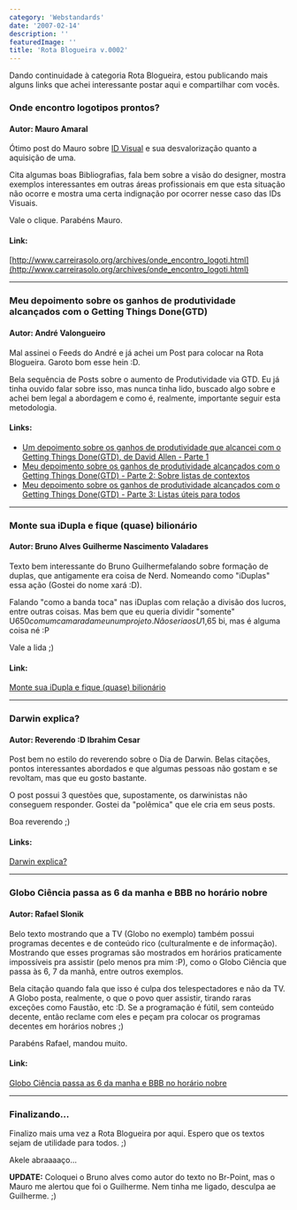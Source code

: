 ```yaml
---
category: 'Webstandards'
date: '2007-02-14'
description: ''
featuredImage: ''
title: 'Rota Blogueira v.0002'
---
```


Dando continuidade à categoria Rota Blogueira, estou publicando mais alguns links que achei interessante postar aqui e compartilhar com vocês.

### Onde encontro logotipos prontos?

#### Autor: Mauro Amaral

Ótimo post do Mauro sobre [ID Visual](http://pt.wikipedia.org/wiki/Identidade_visual) e sua desvalorização quanto a aquisição de uma.

Cita algumas boas Bibliografias, fala bem sobre a visão do designer, mostra exemplos interessantes em outras áreas profissionais em que esta situação não ocorre e mostra uma certa indignação por ocorrer nesse caso das IDs Visuais.

Vale o clique. Parabéns Mauro.

#### Link:

[http://www.carreirasolo.org/archives/onde_encontro_logoti.html](http://www.carreirasolo.org/archives/onde_encontro_logoti.html)

---

### Meu depoimento sobre os ganhos de produtividade alcançados com o Getting Things Done(GTD)

#### Autor: André Valongueiro

Mal assinei o Feeds do André e já achei um Post para colocar na Rota Blogueira. Garoto bom esse hein :D.

Bela sequência de Posts sobre o aumento de Produtividade via GTD. Eu já tinha ouvido falar sobre isso, mas nunca tinha lido, buscado algo sobre e achei bem legal a abordagem e como é, realmente, importante seguir esta metodologia.

#### Links:

- [Um depoimento sobre os ganhos de produtividade que alcancei com o Getting Things Done(GTD), de David Allen - Parte 1](http://www.valongueiro.blog.br/index.php/um-depoimento-sobre-os-ganhos-de-produtividade-que-alcancei-com-o-getting-things-donegtd-de-david-allen-parte-1/)
- [Meu depoimento sobre os ganhos de produtividade alcançados com o Getting Things Done(GTD) - Parte 2: Sobre listas de contextos](http://www.valongueiro.blog.br/index.php/getting-things-dones-gtd-listas-de-contextos/)
- [Meu depoimento sobre os ganhos de produtividade alcançados com o Getting Things Done(GTD) - Parte 3: Listas úteis para todos](http://www.valongueiro.blog.br/index.php/meu-depoimento-sobre-os-ganhos-de-produtividade-alcancados-com-o-getting-things-donegtd-parte-3-listas-uteis-para-todos/)

---

### Monte sua iDupla e fique (quase) bilionário

#### Autor: Bruno Alves Guilherme Nascimento Valadares

Texto bem interessante do Bruno Guilhermefalando sobre formação de duplas, que antigamente era coisa de Nerd. Nomeando como "iDuplas" essa ação (Gostei do nome xará :D).

Falando "como a banda toca" nas iDuplas com relação a divisão dos lucros, entre outras coisas. Mas bem que eu queria dividir "somente" U$650 com um camarada meu num projeto. Não seria os U$1,65 bi, mas é alguma coisa né :P

Vale a lida ;)

#### Link:

[Monte sua iDupla e fique (quase) bilionário](http://www.brpoint.net/arquivo/sites/monte-sua-idupla-e-fique-quase-bilionario.html)

---

### Darwin explica?

#### Autor: Reverendo :D Ibrahim Cesar

Post bem no estilo do reverendo sobre o Dia de Darwin. Belas citações, pontos interessantes abordados e que algumas pessoas não gostam e se revoltam, mas que eu gosto bastante.

O post possui 3 questões que, supostamente, os darwinistas não conseguem responder. Gostei da "polêmica" que ele cria em seus posts.

Boa reverendo ;)

#### Links:

[Darwin explica?](http://1001gatos.org/darwin-explica/)

---

### Globo Ciência passa as 6 da manha e BBB no horário nobre

#### Autor: Rafael Slonik

Belo texto mostrando que a TV (Globo no exemplo) também possui programas decentes e de conteúdo rico (culturalmente e de informação). Mostrando que esses programas são mostrados em horários praticamente impossíveis pra assistir (pelo menos pra mim :P), como o Globo Ciência que passa às 6, 7 da manhã, entre outros exemplos.

Bela citação quando fala que isso é culpa dos telespectadores e não da TV. A Globo posta, realmente, o que o povo quer assistir, tirando raras exceções como Faustão, etc :D. Se a programação é fútil, sem conteúdo decente, então reclame com eles e peçam pra colocar os programas decentes em horários nobres ;)

Parabéns Rafael, mandou muito.

#### Link:

[Globo Ciência passa as 6 da manha e BBB no horário nobre](http://novo-mundo.org/log/2007/02/11/globo-ciencia-passa-as-6-da-manha-e-bbb-no-horario-nobre/)

---

### Finalizando...

Finalizo mais uma vez a Rota Blogueira por aqui. Espero que os textos sejam de utilidade para todos. ;)

Akele abraaaaço...

**UPDATE:** Coloquei o Bruno alves como autor do texto no Br-Point, mas o Mauro me alertou que foi o Guilherme. Nem tinha me ligado, desculpa ae Guilherme. ;)
